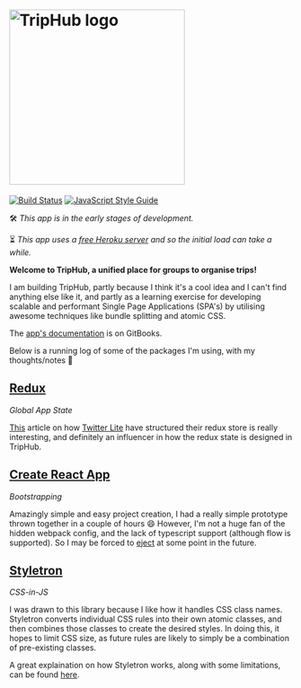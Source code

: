 # [<img width="312" alt="TripHub logo" src="https://cdn.rawgit.com/TripHub/App/5034f827/images/logo.svg" />](https://github.com/TripHub/App)

[![Build Status](https://travis-ci.org/TripHub/App.svg?branch=master)](https://travis-ci.org/TripHub/App)
[![JavaScript Style Guide](https://img.shields.io/badge/code_style-standard-brightgreen.svg)](https://standardjs.com)

🛠 *This app is in the early stages of development.*

⏳ *This app uses a [free Heroku server](https://www.heroku.com/free) and so the initial load can take a while.*

**Welcome to TripHub, a unified place for groups to organise trips!**

I am building TripHub, partly because I think it's a cool idea and I can't find anything else like it, and partly as a learning exercise for developing scalable and performant Single Page Applications (SPA's) by utilising awesome techniques like bundle splitting and atomic CSS.

The [app's documentation](https://triphub.gitbooks.io/app) is on GitBooks.

Below is a running log of some of the packages I'm using, with my thoughts/notes 📝

## [Redux](http://redux.js.org/)

*Global App State*

[This](https://medium.com/statuscode/dissecting-twitters-redux-store-d7280b62c6b1) article on how
[Twitter Lite](https://mobile.twitter.com) have structured
their redux store is really interesting, and definitely an influencer in how the redux state is designed in TripHub.

## [Create React App](https://github.com/facebookincubator/create-react-app)

*Bootstrapping*

Amazingly simple and easy project creation, I had a really simple prototype thrown together in a couple of hours 😄
However, I'm not a huge fan of the hidden webpack config, and the lack of typescript support (although flow is supported).
So I may be forced to [eject](https://github.com/facebookincubator/create-react-app#converting-to-a-custom-setup) at some point in the future.

## [Styletron](https://github.com/rtsao/styletron)

*CSS-in-JS*

I was drawn to this library because I like how it handles CSS class names. Styletron converts individual CSS rules into their own atomic classes, and then combines those classes to create the desired styles. In doing this, it hopes to limit CSS size, as future rules are likely to simply be a combination of pre-existing classes.

A great explaination on how Styletron works, along with some limitations, can be found [here](https://ryantsao.com/blog/virtual-css-with-styletron).
